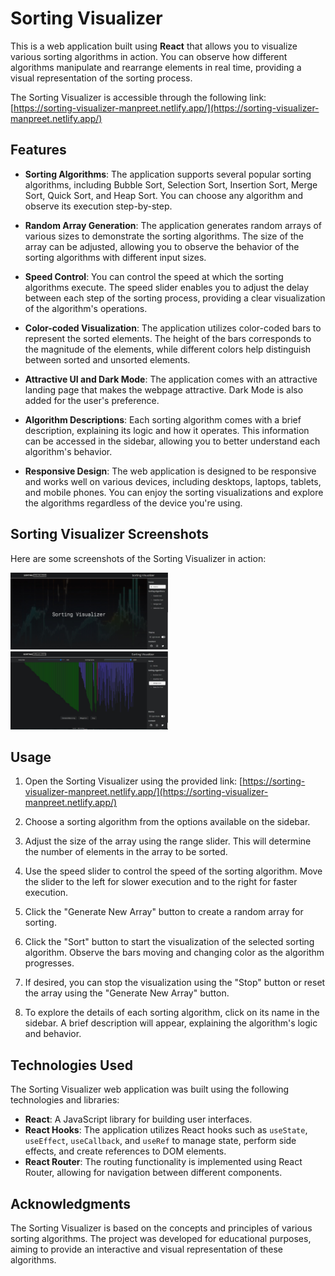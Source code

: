 # Sorting Visualizer

This is a web application built using **React** that allows you to visualize various sorting algorithms in action. You can observe how different algorithms manipulate and rearrange elements in real time, providing a visual representation of the sorting process.

The Sorting Visualizer is accessible through the following link: [https://sorting-visualizer-manpreet.netlify.app/](https://sorting-visualizer-manpreet.netlify.app/)

## Features

- **Sorting Algorithms**: The application supports several popular sorting algorithms, including Bubble Sort, Selection Sort, Insertion Sort, Merge Sort, Quick Sort, and Heap Sort. You can choose any algorithm and observe its execution step-by-step.

- **Random Array Generation**: The application generates random arrays of various sizes to demonstrate the sorting algorithms. The size of the array can be adjusted, allowing you to observe the behavior of the sorting algorithms with different input sizes.

- **Speed Control**: You can control the speed at which the sorting algorithms execute. The speed slider enables you to adjust the delay between each step of the sorting process, providing a clear visualization of the algorithm's operations.

- **Color-coded Visualization**: The application utilizes color-coded bars to represent the sorted elements. The height of the bars corresponds to the magnitude of the elements, while different colors help distinguish between sorted and unsorted elements.

- **Attractive UI and Dark Mode**: The application comes with an attractive landing page that makes the webpage attractive. Dark Mode is also added for the user's preference.

- **Algorithm Descriptions**: Each sorting algorithm comes with a brief description, explaining its logic and how it operates. This information can be accessed in the sidebar, allowing you to better understand each algorithm's behavior.

- **Responsive Design**: The web application is designed to be responsive and works well on various devices, including desktops, laptops, tablets, and mobile phones. You can enjoy the sorting visualizations and explore the algorithms regardless of the device you're using.

## Sorting Visualizer Screenshots

Here are some screenshots of the Sorting Visualizer in action:

<img src="/screenshots/screenshot1.jpg" alt="Screenshot 1" style="max-width: 50%;">
<img src="/screenshots/screenshot2.jpg" alt="Screenshot 2" style="max-width: 50%;">

## Usage

1. Open the Sorting Visualizer using the provided link: [https://sorting-visualizer-manpreet.netlify.app/](https://sorting-visualizer-manpreet.netlify.app/)

2. Choose a sorting algorithm from the options available on the sidebar.

3. Adjust the size of the array using the range slider. This will determine the number of elements in the array to be sorted.

4. Use the speed slider to control the speed of the sorting algorithm. Move the slider to the left for slower execution and to the right for faster execution.

5. Click the "Generate New Array" button to create a random array for sorting.

6. Click the "Sort" button to start the visualization of the selected sorting algorithm. Observe the bars moving and changing color as the algorithm progresses.

7. If desired, you can stop the visualization using the "Stop" button or reset the array using the "Generate New Array" button.

8. To explore the details of each sorting algorithm, click on its name in the sidebar. A brief description will appear, explaining the algorithm's logic and behavior.

## Technologies Used

The Sorting Visualizer web application was built using the following technologies and libraries:

- **React**: A JavaScript library for building user interfaces.
- **React Hooks**: The application utilizes React hooks such as `useState`, `useEffect`, `useCallback`, and `useRef` to manage state, perform side effects, and create references to DOM elements.
- **React Router**: The routing functionality is implemented using React Router, allowing for navigation between different components.

## Acknowledgments

The Sorting Visualizer is based on the concepts and principles of various sorting algorithms. The project was developed for educational purposes, aiming to provide an interactive and visual representation of these algorithms.

